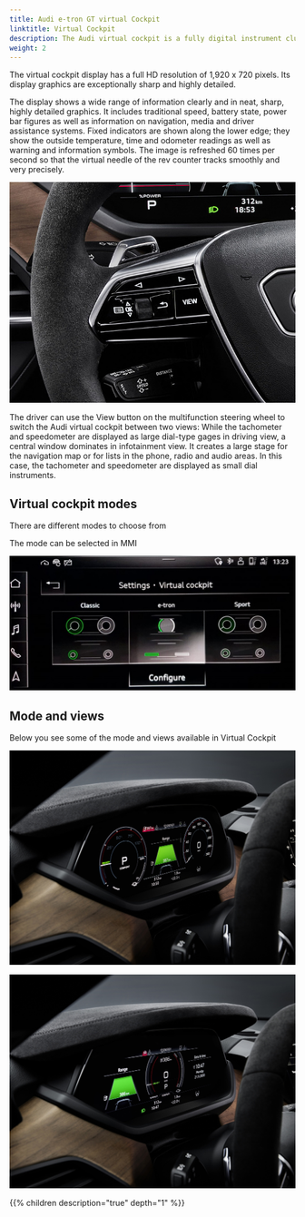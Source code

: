 ```yaml
---
title: Audi e-tron GT virtual Cockpit
linktitle: Virtual Cockpit
description: The Audi virtual cockpit is a fully digital instrument cluster with a 12.3-inch TFT screen.
weight: 2
---
```

<!-- markdownlint-disable MD033 -->
 The virtual cockpit display has a full HD resolution of 1,920 x 720 pixels. Its display graphics are exceptionally sharp and highly detailed.

The display shows a wide range of information clearly and in neat, sharp, highly detailed graphics. It includes traditional speed, battery state, power bar figures as well as information on navigation, media and driver assistance systems. Fixed indicators are shown along the lower edge; they show the outside temperature, time and odometer readings as well as warning and information symbols. The image is refreshed 60 times per second so that the virtual needle of the rev counter tracks smoothly and very precisely.

![View control](viewcontrol.jpg "Virtual cockpit view is controlled on the steering wheel")

The driver can use the View button on the multifunction steering wheel to switch the Audi virtual cockpit between two views: While the tachometer and speedometer are displayed as large dial-type gages in driving view, a central window dominates in infotainment view. It creates a large stage for the navigation map or for lists in the phone, radio and audio areas. In this case, the tachometer and speedometer are displayed as small dial instruments.

## Virtual cockpit modes

There are different modes to choose from

The mode can be selected in MMI

![Virtual cockpit modes](virtualcockpit_settings.jpg "Virtual cockpit modes")

## Mode and views

Below you see some of the mode and views available in Virtual Cockpit

![Virtual cockpit](virtualcockpit_1.jpg "Virtual cockpit")

![Virtual cockpit](virtualcockpit_2.jpg "Virtual cockpit")


{{% children description="true" depth="1" %}}
